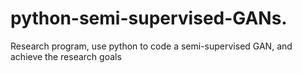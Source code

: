 # python-semi-supervised-GANs.
Research program, use python to code a semi-supervised GAN, and achieve the research goals
